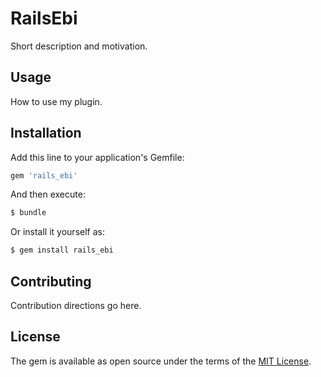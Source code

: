 # RailsEbi
Short description and motivation.

## Usage
How to use my plugin.

## Installation
Add this line to your application's Gemfile:

```ruby
gem 'rails_ebi'
```

And then execute:
```bash
$ bundle
```

Or install it yourself as:
```bash
$ gem install rails_ebi
```

## Contributing
Contribution directions go here.

## License
The gem is available as open source under the terms of the [MIT License](http://opensource.org/licenses/MIT).
